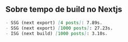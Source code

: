 ## Sobre tempo de build no Nextjs

```md
- SSG (next export) [4 posts]: 7.89s.
- SSG (next export) [1000 posts]: 27.23s.
- ISG (next build) [1000 posts]: 3.10s.
```
